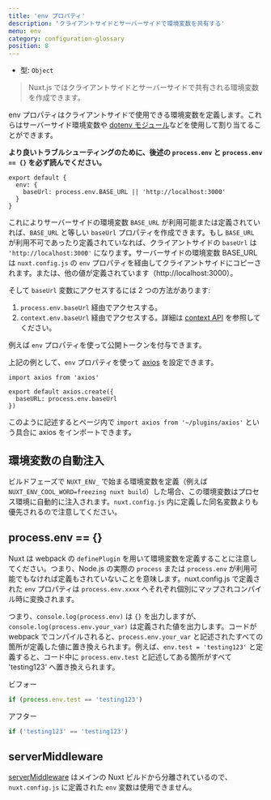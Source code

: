 ```yaml
---
title: 'env プロパティ'
description: 'クライアントサイドとサーバーサイドで環境変数を共有する'
menu: env
category: configuration-glossary
position: 8
---
```


- 型: `Object`

> Nuxt.js ではクライアントサイドとサーバーサイドで共有される環境変数を作成できます。

env プロパティはクライアントサイドで使用できる環境変数を定義します。これらはサーバーサイド環境変数や [dotenv モジュール](https://github.com/nuxt-community/dotenv-module)などを使用して割り当てることができます。

**より良いトラブルシューティングのために、後述の `process.env` と `process.env == {}` を必ず読んでください。**

```js{}[nuxt.config.js]
export default {
  env: {
    baseUrl: process.env.BASE_URL || 'http://localhost:3000'
  }
}
```

これによりサーバーサイドの環境変数 `BASE_URL` が利用可能または定義されていれば、`BASE_URL` と等しい `baseUrl` プロパティを作成できます。もし `BASE_URL` が利用不可であったり定義されていなれば、クライアントサイドの `baseUrl` は `'http://localhost:3000'` になります。サーバーサイドの環境変数 BASE_URL は `nuxt.config.js` の `env` プロパティを経由してクライアントサイドにコピーされます。または、他の値が定義されています（http://localhost:3000）。

そして `baseUrl` 変数にアクセスするには 2 つの方法があります:

1. `process.env.baseUrl` 経由でアクセスする。
2. `context.env.baseUrl` 経由でアクセスする。詳細は [context API](/docs/2.x/internals-glossary/context) を参照してください。

例えば `env` プロパティを使って公開トークンを付与できます。

上記の例として、`env` プロパティを使って [axios](https://github.com/mzabriskie/axios) を設定できます。

```js{}[plugins/axios.js]
import axios from 'axios'

export default axios.create({
  baseURL: process.env.baseUrl
})
```

このように記述するとページ内で `import axios from '~/plugins/axios'` という具合に axios をインポートできます。

## 環境変数の自動注入

ビルドフェーズで `NUXT_ENV_` で始まる環境変数を定義（例えば `NUXT_ENV_COOL_WORD=freezing nuxt build`）した場合、この環境変数はプロセス環境に自動的に注入されます。`nuxt.config.js` 内に定義した同名変数よりも優先されるので注意してください。

## process.env == {}

Nuxt は webpack の `definePlugin` を用いて環境変数を定義することに注意してください。つまり、Node.js の実際の `process` または `process.env` が利用可能でもなければ定義もされていないことを意味します。nuxt.config.js で定義された `env` プロパティは `process.env.xxxx` へそれぞれ個別にマップされコンパイル時に変換されます。

つまり、`console.log(process.env)` は `{}` を出力しますが、`console.log(process.env.your_var)` は定義された値を出力します。コードが webpack でコンパイルされると、`process.env.your_var` と記述されたすべての箇所が定義した値に置き換えられます。例えば、`env.test = 'testing123'` と定義すると、コード中に `process.env.test` と記述してある箇所がすべて 'testing123' へ置き換えられます。

ビフォー

```js
if (process.env.test == 'testing123')
```

アフター

```js
if ('testing123' == 'testing123')
```

## serverMiddleware

[serverMiddleware](/docs/2.x/configuration-glossary/configuration-servermiddleware) はメインの Nuxt ビルドから分離されているので、`nuxt.config.js` に定義された `env` 変数は使用できません。
